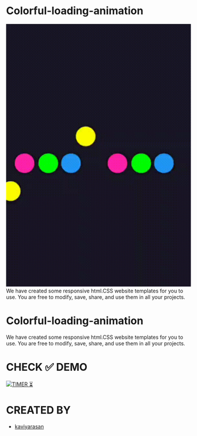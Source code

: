 # Colorful-loading-animation
<a href="https://kaviyarasan-1997.github.io/Colorful-loading-animation/"><img src="https://github.com/KAVIYARASAN-1997/Colorful-loading-animation/blob/main/Etc/VID_20230201_115004_570.gif"></a>
We have created some responsive html.CSS website templates for you to use. You are free to modify, save, share, and use them in all your projects.

# Colorful-loading-animation
We have created some responsive html.CSS website templates for you to use. You are free to modify, save, share, and use them in all your projects.

# CHECK ✅ DEMO
[![TIMER ⏳](https://img.shields.io/badge/LOADING-ANIMATION-003245?style=flat&labelColor=yellow&logoColor=RED&square&logo=SOCIAL)](https://kaviyarasan-1997.github.io/Colorful-loading-animation/)&nbsp;
# CREATED BY
- [kaviyarasan](https://GitHub.com/kaviyarasan-1997)

